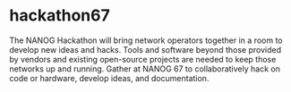 # hackathon67
The NANOG Hackathon will bring network operators together in a room to develop new ideas and hacks. Tools and software beyond those provided by vendors and existing open-source projects are needed to keep those networks up and running. Gather at NANOG 67 to collaboratively hack on code or hardware, develop ideas, and documentation.
